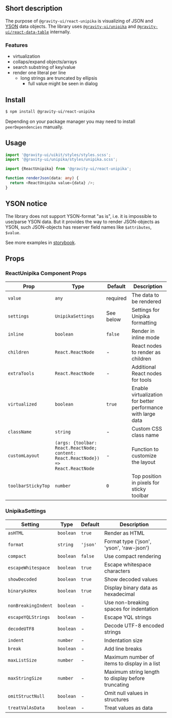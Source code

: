 ## Short description

The purpose of `@gravity-ui/react-unipika` is visualizing of JSON and [YSON](https://ytsaurus.tech/docs/en/user-guide/storage/yson) data objects.
The library uses [`@gravity-ui/unipika`](https://github.com/gravity-ui/unipika) and [`@gravity-ui/react-data-table`](https://github.com/gravity-ui/react-data-table) internally.

### Features

- virtualization
- collaps/expand objects/arrays
- search substring of key/value
- render one literal per line
  - long strings are truncated by ellipsis
    - full value might be seen in dialog

## Install

```bash
$ npm install @gravity-ui/react-unipika
```

Depending on your package manager you may need to install `peerDependencies` manually.

## Usage

```ts
import '@gravity-ui/uikit/styles/styles.scss';
import '@gravity-ui/unipika/styles/unipika.scss';

import {ReactUnipika} from '@gravity-ui/react-unipika';

function renderJson(data: any) {
  return <ReactUnipika value={data} />;
}
```

## YSON notice

The library does not support YSON-format "as is", i.e. it is impossible to use/parse YSON data.
But it provides the way to render JSON-objects as YSON, such JSON-objects has reserver field names like `$attributes`, `$value`.

See more examples in [storybook](https://preview.yandexcloud.dev/react-unipika).

## Props

### ReactUnipika Component Props

| Prop               | Type                                                                              | Default   | Description                                                  |
| ------------------ | --------------------------------------------------------------------------------- | --------- | ------------------------------------------------------------ |
| `value`            | `any`                                                                             | required  | The data to be rendered                                      |
| `settings`         | `UnipikaSettings`                                                                 | See below | Settings for Unipika formatting                              |
| `inline`           | `boolean`                                                                         | `false`   | Render in inline mode                                        |
| `children`         | `React.ReactNode`                                                                 | -         | React nodes to render as children                            |
| `extraTools`       | `React.ReactNode`                                                                 | -         | Additional React nodes for tools                             |
| `virtualized`      | `boolean`                                                                         | `true`    | Enable virtualization for better performance with large data |
| `className`        | `string`                                                                          | -         | Custom CSS class name                                        |
| `customLayout`     | `(args: {toolbar: React.ReactNode; content: React.ReactNode}) => React.ReactNode` | -         | Function to customize the layout                             |
| `toolbarStickyTop` | `number`                                                                          | `0`       | Top position in pixels for sticky toolbar                    |

### UnipikaSettings

| Setting             | Type      | Default  | Description                                        |
| ------------------- | --------- | -------- | -------------------------------------------------- |
| `asHTML`            | `boolean` | `true`   | Render as HTML                                     |
| `format`            | `string`  | `'json'` | Format type ('json', 'yson', 'raw-json')           |
| `compact`           | `boolean` | `false`  | Use compact rendering                              |
| `escapeWhitespace`  | `boolean` | `true`   | Escape whitespace characters                       |
| `showDecoded`       | `boolean` | `true`   | Show decoded values                                |
| `binaryAsHex`       | `boolean` | `true`   | Display binary data as hexadecimal                 |
| `nonBreakingIndent` | `boolean` | -        | Use non-breaking spaces for indentation            |
| `escapeYQLStrings`  | `boolean` | -        | Escape YQL strings                                 |
| `decodeUTF8`        | `boolean` | -        | Decode UTF-8 encoded strings                       |
| `indent`            | `number`  | -        | Indentation size                                   |
| `break`             | `boolean` | -        | Add line breaks                                    |
| `maxListSize`       | `number`  | -        | Maximum number of items to display in a list       |
| `maxStringSize`     | `number`  | -        | Maximum string length to display before truncating |
| `omitStructNull`    | `boolean` | -        | Omit null values in structures                     |
| `treatValAsData`    | `boolean` | -        | Treat values as data                               |
